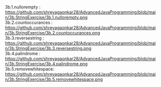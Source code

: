 3b.1.nullorempty     : https://github.com/shreyagaonkar28/AdvancedJavaProgramming/blob/main/3b.StringExercise/3b.1.nullorempty.png             
3b.2.countoccurances : https://github.com/shreyagaonkar28/AdvancedJavaProgramming/blob/main/3b.StringExercise/3b.2.countoccurances.png               
3b.3.reversestring   : https://github.com/shreyagaonkar28/AdvancedJavaProgramming/blob/main/3b.StringExercise/3b.3.reversestring.png                  
3b.4.palindrome      : https://github.com/shreyagaonkar28/AdvancedJavaProgramming/blob/main/3b.StringExercise/3b.4.palindrome.png               
3b.5.removewhitespace: https://github.com/shreyagaonkar28/AdvancedJavaProgramming/blob/main/3b.StringExercise/3b.5.removewhitespace.png                  
